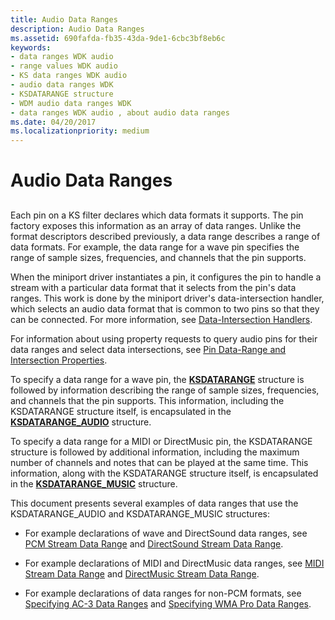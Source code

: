 ```yaml
---
title: Audio Data Ranges
description: Audio Data Ranges
ms.assetid: 690fafda-fb35-43da-9de1-6cbc3bf8eb6c
keywords:
- data ranges WDK audio
- range values WDK audio
- KS data ranges WDK audio
- audio data ranges WDK
- KSDATARANGE structure
- WDM audio data ranges WDK
- data ranges WDK audio , about audio data ranges
ms.date: 04/20/2017
ms.localizationpriority: medium
---
```


# Audio Data Ranges


## <span id="audio_data_ranges"></span><span id="AUDIO_DATA_RANGES"></span>


Each pin on a KS filter declares which data formats it supports. The pin factory exposes this information as an array of data ranges. Unlike the format descriptors described previously, a data range describes a range of data formats. For example, the data range for a wave pin specifies the range of sample sizes, frequencies, and channels that the pin supports.

When the miniport driver instantiates a pin, it configures the pin to handle a stream with a particular data format that it selects from the pin's data ranges. This work is done by the miniport driver's data-intersection handler, which selects an audio data format that is common to two pins so that they can be connected. For more information, see [Data-Intersection Handlers](data-intersection-handlers.md).

For information about using property requests to query audio pins for their data ranges and select data intersections, see [Pin Data-Range and Intersection Properties](pin-data-range-and-intersection-properties.md).

To specify a data range for a wave pin, the [**KSDATARANGE**](https://msdn.microsoft.com/library/windows/hardware/ff561658) structure is followed by information describing the range of sample sizes, frequencies, and channels that the pin supports. This information, including the KSDATARANGE structure itself, is encapsulated in the [**KSDATARANGE\_AUDIO**](https://msdn.microsoft.com/library/windows/hardware/ff537096) structure.

To specify a data range for a MIDI or DirectMusic pin, the KSDATARANGE structure is followed by additional information, including the maximum number of channels and notes that can be played at the same time. This information, along with the KSDATARANGE structure itself, is encapsulated in the [**KSDATARANGE\_MUSIC**](https://msdn.microsoft.com/library/windows/hardware/ff537097) structure.

This document presents several examples of data ranges that use the KSDATARANGE\_AUDIO and KSDATARANGE\_MUSIC structures:

-   For example declarations of wave and DirectSound data ranges, see [PCM Stream Data Range](pcm-stream-data-range.md) and [DirectSound Stream Data Range](directsound-stream-data-range.md).

-   For example declarations of MIDI and DirectMusic data ranges, see [MIDI Stream Data Range](midi-stream-data-range.md) and [DirectMusic Stream Data Range](directmusic-stream-data-range.md).

-   For example declarations of data ranges for non-PCM formats, see [Specifying AC-3 Data Ranges](specifying-ac-3-data-ranges.md) and [Specifying WMA Pro Data Ranges](specifying-wma-pro-data-ranges.md).

 

 




